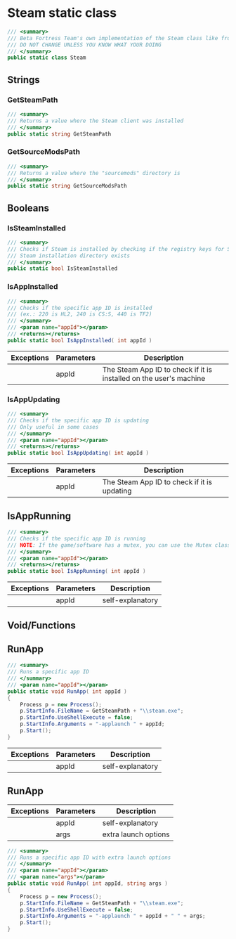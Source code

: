 # Steam static class
```cs
/// <summary>
/// Beta Fortress Team's own implementation of the Steam class like from TF2CLauncher
/// DO NOT CHANGE UNLESS YOU KNOW WHAT YOUR DOING
/// </summary>
public static class Steam
```

## Strings
### GetSteamPath
```cs
/// <summary>
/// Returns a value where the Steam client was installed
/// </summary>
public static string GetSteamPath
```

### GetSourceModsPath
```cs
/// <summary>
/// Returns a value where the "sourcemods" directory is
/// </summary>
public static string GetSourceModsPath
```

## Booleans
### IsSteamInstalled
```cs
/// <summary>
/// Checks if Steam is installed by checking if the registry keys for Steam exists or checking if the
/// Steam installation directory exists
/// </summary>
public static bool IsSteamInstalled
```
### IsAppInstalled
```cs
/// <summary>
/// Checks if the specific app ID is installed
/// (ex.: 220 is HL2, 240 is CS:S, 440 is TF2)
/// </summary>
/// <param name="appId"></param>
/// <returns></returns>
public static bool IsAppInstalled( int appId )
```

| Exceptions | Parameters | Description |
| ---------- | ---------- | ----------- |
|            |   appId    | The Steam App ID to check if it is installed on the user's machine |

### IsAppUpdating
```cs
/// <summary>
/// Checks if the specific app ID is updating
/// Only useful in some cases
/// </summary>
/// <param name="appId"></param>
/// <returns></returns>
public static bool IsAppUpdating( int appId )
```

| Exceptions | Parameters | Description |
| ---------- | ---------- | ----------- |
|            |   appId    | The Steam App ID to check if it is updating |

## IsAppRunning
```cs
/// <summary>
/// Checks if the specific app ID is running
/// NOTE: If the game/software has a mutex, you can use the Mutex class as an better alternative.
/// </summary>
/// <param name="appId"></param>
/// <returns></returns>
public static bool IsAppRunning( int appId )
```
| Exceptions | Parameters | Description |
| ---------- | ---------- | ----------- |
|            |   appId    | self-explanatory |

## Void/Functions
## RunApp
```cs
/// <summary>
/// Runs a specific app ID
/// </summary>
/// <param name="appId"></param>
public static void RunApp( int appId )
{
    Process p = new Process();
    p.StartInfo.FileName = GetSteamPath + "\\steam.exe";
    p.StartInfo.UseShellExecute = false;
    p.StartInfo.Arguments = "-applaunch " + appId;
    p.Start();
}
```

| Exceptions | Parameters | Description |
| ---------- | ---------- | ----------- |
|            |   appId    | self-explanatory |

## RunApp

| Exceptions | Parameters | Description |
| ---------- | ---------- | ----------- |
|            |   appId    | self-explanatory |
|            |   args     | extra launch options |
```cs
/// <summary>
/// Runs a specific app ID with extra launch options
/// </summary>
/// <param name="appId"></param>
/// <param name="args"></param>
public static void RunApp( int appId, string args )
{
    Process p = new Process();
    p.StartInfo.FileName = GetSteamPath + "\\steam.exe";
    p.StartInfo.UseShellExecute = false;
    p.StartInfo.Arguments = "-applaunch " + appId + " " + args;
    p.Start();
}
```
